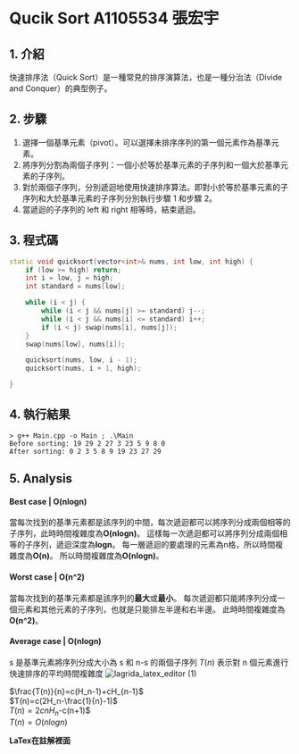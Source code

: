 # Qucik Sort A1105534 張宏宇

## 1. 介紹

快速排序法（Quick Sort）是一種常見的排序演算法，也是一種分治法（Divide and Conquer）的典型例子。

## 2. 步驟

1. 選擇一個基準元素（pivot）。可以選擇未排序序列的第一個元素作為基準元素。
2. 將序列分割為兩個子序列：一個小於等於基準元素的子序列和一個大於基準元素的子序列。
3. 對於兩個子序列，分別遞迴地使用快速排序算法。即對小於等於基準元素的子序列和大於基準元素的子序列分別執行步驟 1 和步驟 2。
4. 當遞迴的子序列的 left 和 right 相等時，結束遞迴。

## 3. 程式碼

```cpp
static void quicksort(vector<int>& nums, int low, int high) {
    if (low >= high) return;
    int i = low, j = high;
    int standard = nums[low];

    while (i < j) {
        while (i < j && nums[j] >= standard) j--;
        while (i < j && nums[i] <= standard) i++;
        if (i < j) swap(nums[i], nums[j]);
    }
    swap(nums[low], nums[i]);

    quicksort(nums, low, i - 1);
    quicksort(nums, i + 1, high);

}
```

## 4. 執行結果

```
> g++ Main.cpp -o Main ; .\Main
Before sorting: 19 29 2 27 3 23 5 9 8 0
After sorting: 0 2 3 5 8 9 19 23 27 29
```

## 5. Analysis


#### Best case | **O(nlogn)**
當每次找到的基準元素都是該序列的中間，每次遞迴都可以將序列分成兩個相等的子序列，此時時間複雜度為**O(nlogn)**。
這樣每一次遞迴都可以將序列分成兩個相等的子序列，遞迴深度為**logn**。
每一層遞迴的要處理的元素為n格，所以時間複雜度為**O(n)**。
所以時間複雜度為**O(nlogn)**。

#### Worst case | **O(n^2)**
當每次找到的基準元素都是該序列的**最大**或**最小**。
每次遞迴都只能將序列分成一個元素和其他元素的子序列，也就是只能排左半邊和右半邊。
此時時間複雜度為**O(n^2)**。

#### Average case | **O(nlogn)**
s 是基準元素將序列分成大小為 s 和 n-s 的兩個子序列
$T(n)$ 表示對 n 個元素進行快速排序的平均時間複雜度
![lagrida_latex_editor (1)](https://github.com/henry753951/NUK-Course/assets/31657781/75a5ee41-d13f-4b50-8864-dfbb32e43fc7)

$\frac{T(n)}{n}=c(H_n-1)+cH_{n-1}$  
$T(n)=c(2H_n-\frac{1}{n}-1)$  
$T(n)=2cnH_n$-c(n+1)$  
$T(n)=O(nlogn)$   

**LaTex在註解裡面**
<!-- 
\begin{aligned}
T(n) &= \frac{1}{n} \sum_{s=1}^{n} (T(s) + T(n-s)) + cn \\
&= \frac{1}{n} (T(1)+T(n-1)+T(n-2)+....+T(n)+T(0)) + cn \\\\

nT(n) &= 2T(1)+2T(2)+2T(3)+...2T(n-1)+T(n) + cn^2 \ \ \ .....同時減掉T(n) \\ 

(n-1)T(n) &= 2T(1)+2T(2)+2T(3)+...2T(n-1)+ cn^2 \\
(n-2)T(n-1) &= 2T(1)+2T(2)+2T(3)+...2T(n-2)+ c(n-1)^2\ \ \ \ \  .... n代n-1 \\ \\

(n-1)T(n) - (n-2)T(n-1) &= 2T(n-1)+c(2n-1)\ \ \ \ ..... (2)-(1)  \\ 
(n-1)T(n) - nT(n-1) &=  c(2n-1) \ \ ..... 同乘以 \frac{1}{(n-1)n} \\


\frac{T(n)}{n} &= \frac{T(n-1)}{n-1}+c(\frac{1}{n}+\frac{1}{n-1})\\

&= c\left(\frac{1}{n}+\frac{1}{n-1}\right)+c\left(\frac{1}{n-1}+\frac{1}{n-2}\right)+\ldots+c(\frac{1}{2}+1)+T(1) \\
&= c\left(\sum_{k=2}^{n}\frac{1}{k}\right)+c\left(\sum_{k=1}^{n-1}\frac{1}{k}\right)+T(1) \\
&= c(H_n-1)+cH_{n-1}+T(1)

\end{aligned}-->



